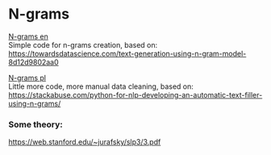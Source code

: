 # N-grams

[N-grams en](ngrams.ipynb)  
Simple code for n-grams creation, based on: 
https://towardsdatascience.com/text-generation-using-n-gram-model-8d12d9802aa0

[N-grams pl](ngrams_pl.ipynb)  
Little more code, more manual data cleaning, based on: 
https://stackabuse.com/python-for-nlp-developing-an-automatic-text-filler-using-n-grams/

### Some theory: 
https://web.stanford.edu/~jurafsky/slp3/3.pdf
